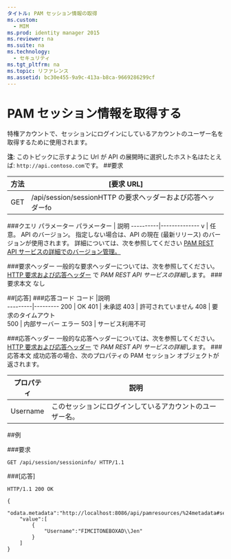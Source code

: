 ```yaml
---
タイトル: PAM セッション情報の取得
ms.custom:
  - MIM
ms.prod: identity manager 2015
ms.reviewer: na
ms.suite: na
ms.technology:
  - セキュリティ
ms.tgt_pltfrm: na
ms.topic: リファレンス
ms.assetid: bc30e455-9a9c-413a-b8ca-9669286299cf
---
```

# PAM セッション情報を取得する
特権アカウントで、セッションにログインにしているアカウントのユーザー名を取得するために使用されます。

**注**: このトピックに示すように Url が API の展開時に選択したホスト名はたとえば: `http://api.contoso.com`です。
##要求


方法  |[要求 URL]  
---------|---------
GET     |/api/session/sessionHTTP の要求ヘッダーおよび応答ヘッダーfo

###クエリ パラメーター
パラメーター | 説明
----------|--------------
v | 任意。 API のバージョン。 指定しない場合は、API の現在 (最新リリース) のバージョンが使用されます。 詳細については、次を参照してください [PAM REST API サービスの詳細でのバージョン管理。](privileged-access-management-rest-api-service-details.md#Versioning)

###要求ヘッダー
一般的な要求ヘッダーについては、次を参照してください。 [HTTP 要求および応答ヘッダー](privileged-access-management-rest-api-service-details.md#HttpHeaders) で *PAM REST API サービスの詳細*します。
###要求本文
なし

##[応答]
###応答コード
コード  |説明  
---------|---------
200 | OK
401 | 未承認
403 | 許可されていません
408 | 要求のタイムアウト   
500 | 内部サーバー エラー
503 | サービス利用不可

###応答ヘッダー
一般的な応答ヘッダーについては、次を参照してください。 [HTTP 要求および応答ヘッダー](privileged-access-management-rest-api-service-details.md#HttpHeaders) で *PAM REST API サービスの詳細*します。
###応答本文
成功応答の場合、次のプロパティの PAM セッション オブジェクトが返されます。

プロパティ| 説明
--------|-------------
Username| このセッションにログインしているアカウントのユーザー名。

##例

###要求
```
GET /api/session/sessioninfo/ HTTP/1.1
```
###[応答]
```
HTTP/1.1 200 OK

{
    "odata.metadata":"http://localhost:8086/api/pamresources/%24metadata#sessioninfo",
    "value":[
        {
            "Username":"FIMCITONEBOXAD\\Jen"
        }
    ]
}
```       


<!--HONumber=Mar16_HO1-->


